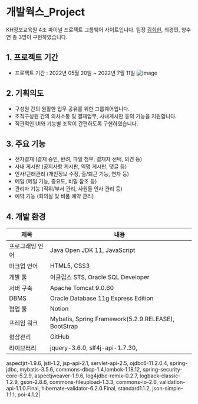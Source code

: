 # 개발웍스_Project
KH정보교육원 4조 파이널 프로젝트 그룹웨어 사이트입니다.
팀장 [김희헌](https://github.com/DevelopHeon), 최경민, 양수연 총 3명이 구현하였습니다.

## 1. 프로젝트 기간
- 프로젝트 기간 : 2022년 05월 20일 ~ 2022년 7월 11일
![image](https://user-images.githubusercontent.com/87063007/178243425-dc0e5c59-51f3-4ee2-b6e9-ff6d8de98c6a.png)

## 2. 기획의도
- 구성원 간의 원활한 업무 공유를 위한 그룹웨어입니다.
- 조직구성원 간의 의사소통 및 결재업무, 사내게시판 등의 기능을 지원합니다.
- 직관적인 UI와 기능별 조작이 간편하도록 구현하였습니다.

## 3. 주요 기능
- 전자결재 (결재 승인, 반려, 파일 첨부, 결재자 선택, 의견 등)
- 사내 게시판 (공지사항 게시판, 익명 게시판, 댓글 등)
- 인사/근태관리 (개인정보 수정, 출/퇴근 기능, 연차 등)
- 메일 (메일 기능, 중요도, 비밀 참조 등)
- 관리자 기능 (직위/부서 관리, 사원들 인사 관리 등)
- 예약 기능 (회의실 및 비품 예약 관리)

## 4. 개발 환경
|제목|내용|
|---|---|
|프로그래밍 언어|	Java Open JDK 11, JavaScript|
|마크업 언어|	HTML5, CSS3|
|개발 툴|	이클립스 STS, Oracle SQL Developer|
|서버 구축|	Apache Tomcat 9.0.60|
|DBMS|	Oracle Database 11g Express Edition|
|협업 툴|	Notion|
|프레임 워크|	Mybatis, Spring Framework(5.2.9.RELEASE), BootStrap|
|형상관리|	GitHub|
|라이브러리|	jquery-3.6.0, slf4j-api-1.7.30, 
aspectjrt-1.9.6, jstl-1.2, jsp-api-2.1, 
servlet-api-2.5, ojdbc6-11.2.0.4,
spring-jdbc, mybatis-3.5.6, 
commons-dbcp-1.4,lombok-1.18.12, spring-security-core-5.2.9, 
aspectjweaver-1.9.6, log4jdbc-remix-0.2.7,
logback-classic-1.2.9, gson-2.8.6,
commons-fileupload-1.3.3,
commons-io-2.6, validation-api-1.1.0.Final,
hibernate-validator-6.2.0.Final, standard1.1.2, json-simple-1.1.1, poi-4.1.2|
